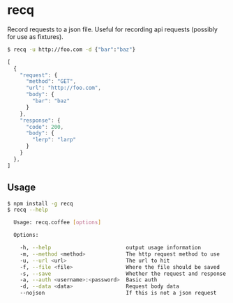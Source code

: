 # recq
Record requests to a json file. Useful for recording api requests (possibly for use as fixtures).

```sh
$ recq -u http://foo.com -d {"bar":"baz"}
```

```javascript
[
  {
    "request": {
      "method": "GET",
      "url": "http://foo.com",
      "body": {
        "bar": "baz"
      }
    },
    "response": {
      "code": 200,
      "body": {
        "lerp": "larp"
      }
    }
  },
]
```

## Usage

```sh
$ npm install -g recq
$ recq --help             

  Usage: recq.coffee [options]

  Options:

    -h, --help                        output usage information
    -m, --method <method>             The http request method to use
    -u, --url <url>                   The url to hit
    -f, --file <file>                 Where the file should be saved
    -s, --save                        Whether the request and response should be saved
    -a, --auth <username>:<password>  Basic auth
    -d, --data <data>                 Request body data
    --nojson                          If this is not a json request
```
